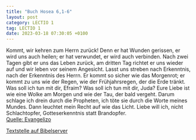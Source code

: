 ```yaml
---
title: "Buch Hosea 6,1-6"
layout: post
category: LECTIO 1
tag: LECTIO 1
date: 2023-03-18 07:30:05 +0100
---
```

Kommt, wir kehren zum Herrn zurück! Denn er hat Wunden gerissen, er wird uns auch heilen; er hat verwundet, er wird auch verbinden.
Nach zwei Tagen gibt er uns das Leben zurück, am dritten Tag richtet er uns wieder auf und wir leben vor seinem Angesicht.
Lasst uns streben nach Erkenntnis, nach der Erkenntnis des Herrn.<!--more--> Er kommt so sicher wie das Morgenrot; er kommt zu uns wie der Regen, wie der Frühjahrsregen, der die Erde tränkt.
Was soll ich tun mit dir, Efraim? Was soll ich tun mit dir, Juda? Eure Liebe ist wie eine Wolke am Morgen und wie der Tau, der bald vergeht.
Darum schlage ich drein durch die Propheten, ich töte sie durch die Worte meines Mundes. Dann leuchtet mein Recht auf wie das Licht.
Liebe will ich, nicht Schlachtopfer, Gotteserkenntnis statt Brandopfer.<br>
[Quelle: Evangelizo](https://evangeliumtagfuertag.org/DE/gospel)

[Textstelle auf Bibelserver](https://www.bibleserver.com/EU/Hosea6,1-6)

